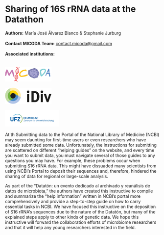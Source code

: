 # Sharing of 16S rRNA data at the Datathon

**Authors:** María José Álvarez Blanco & Stephanie Jurburg
<br />
<br />
**Contact MICODA Team:** <contact.micoda@gmail.com>
<br />
<br />
**Associated institutions:**
<br />
<br />
<br />
<img src=".\First time upload images\logo MiCoDa empty.png" width=30% height=30%>
<br />
<br />
<img src=".\First time upload images\iDivLogo-short.png" width=30% height=30%>
<br />
<br />
<img src=".\First time upload images\ufz_logo.png" width=35% height=35%>
<br />

At th
Submitting data to the Portal of the National Library of Medicine (NCBI) may seem daunting for first-time users or even researchers who have already submitted some data. Unfortunately, the instructions for submitting are scattered on different “helping guides” on the website, and every time you want to submit data, you must navigate several of those guides to any questions you may have. For example, these problems occur when submitting S16 rRNA data. This might have dissuaded many scientists from using NCBI’s Portal to deposit their sequences and, therefore, hindered the sharing of data for regional or large-scale analysis.

As part of the “Datatón: un evento dedicado al archivado y reanálisis de datos de microbiota,” the authors have created this instructive to compile and summarize the “help information” written in NCBI’s portal more comprehensively and provide a step-to-step guide on how to carry essential tasks in NCBI. We have focused this instructive on the deposition of S16 rRNA’s sequences due to the nature of the Datatón, but many of the explained steps apply to other kinds of genetic data. We hope this instructive will forward the collaboration efforts of microbiome researchers and that it will help any young researchers interested in the field.
